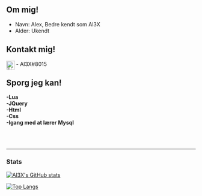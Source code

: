 ## Om mig!
- Navn: Alex, Bedre kendt som Al3X
- Alder: Ukendt



## Kontakt mig!
<img align="left" alt="Discord" width="23px" src="https://blog.logomyway.com/wp-content/uploads/2020/12/discord-mascot.png"/>
- Al3X#8015


## Sporg jeg kan!
**-Lua** <br>
**-JQuery** <br>
**-Html** <br>
**-Css** <br>
**-Igang med at lærer Mysql** <br>


<br />
<br />

---

### Stats

[![Al3X's GitHub stats](https://github-readme-stats.vercel.app/api?username=Al3X-AL)](https://github.com) 

[![Top Langs](https://github-readme-stats.vercel.app/api/top-langs/?username=Al3X-AL&layout=compact)](https://github.com/)
